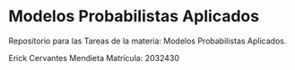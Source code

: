 # Modelos Probabilistas Aplicados
Repositorio para las Tareas de la materia: Modelos Probabilistas Aplicados.

Erick Cervantes Mendieta
Matrícula: 2032430
